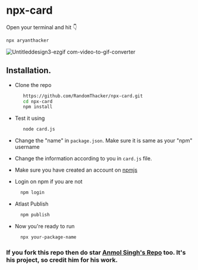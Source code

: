 # npx-card

Open your terminal and hit 👇
```bash
npx aryanthacker
```

![Untitleddesign3-ezgif com-video-to-gif-converter](https://github.com/RandomThacker/npx-card/assets/141705990/0f789836-768e-4787-878b-472838bc2e62)

## Installation.

 - Clone the repo
   ```bash
      https://github.com/RandomThacker/npx-card.git
      cd npx-card
      npm install
   ```
 - Test it using
  
   ```bash
      node card.js
   ```
 - Change the "name" in `package.json`. Make sure it is same as your "npm" username
 - Change the information according to you in `card.js` file. 
 - Make sure you have created an account on <a href="https://www.npmjs.com/">npmjs</a>
 - Login on npm if you are not
    ```bash
      npm login
    ```
 - Atlast Publish
  
    ```bash
      npm publish
    ```
 - Now you're ready to run 
 
    ```bash
      npx your-package-name
    ```

### If you fork this repo then do star <a href="https://github.com/anmol098/npx_card">Anmol Singh's Repo</a> too. It's his project, so credit him for his work.

